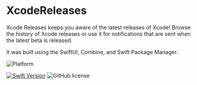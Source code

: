 # XcodeReleases

Xcode Releases keeps you aware of the latest releases of Xcode!  Browse the history of Xcode releases or use it for notifications that are sent when the latest beta is released.

It was built using the SwiftUI, Combine, and Swift Package Manager.

![Platform](https://img.shields.io/badge/platforms-iOS%2013.2%20%7C%20watchOS%206.1-blue.svg)

[![Swift Version](https://img.shields.io/badge/swift-5.1-orange.svg)](https://swift.org)
![GitHub license](https://img.shields.io/badge/license-MIT-lightgrey.svg)

